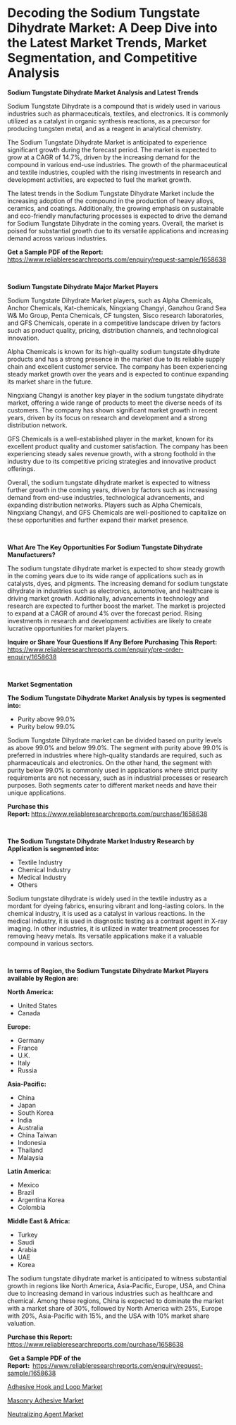 <p><h1>Decoding the Sodium Tungstate Dihydrate Market: A Deep Dive into the Latest Market Trends, Market Segmentation, and Competitive Analysis</h1></p><p><strong>Sodium Tungstate Dihydrate Market Analysis and Latest Trends</strong></p>
<p><p>Sodium Tungstate Dihydrate is a compound that is widely used in various industries such as pharmaceuticals, textiles, and electronics. It is commonly utilized as a catalyst in organic synthesis reactions, as a precursor for producing tungsten metal, and as a reagent in analytical chemistry.</p><p>The Sodium Tungstate Dihydrate Market is anticipated to experience significant growth during the forecast period. The market is expected to grow at a CAGR of 14.7%, driven by the increasing demand for the compound in various end-use industries. The growth of the pharmaceutical and textile industries, coupled with the rising investments in research and development activities, are expected to fuel the market growth.</p><p>The latest trends in the Sodium Tungstate Dihydrate Market include the increasing adoption of the compound in the production of heavy alloys, ceramics, and coatings. Additionally, the growing emphasis on sustainable and eco-friendly manufacturing processes is expected to drive the demand for Sodium Tungstate Dihydrate in the coming years. Overall, the market is poised for substantial growth due to its versatile applications and increasing demand across various industries.</p></p>
<p><strong>Get a Sample PDF of the Report:&nbsp;</strong> <a href="https://www.reliableresearchreports.com/enquiry/request-sample/1658638">https://www.reliableresearchreports.com/enquiry/request-sample/1658638</a></p>
<p>&nbsp;</p>
<p><strong>Sodium Tungstate Dihydrate Major Market Players</strong></p>
<p><p>Sodium Tungstate Dihydrate Market players, such as Alpha Chemicals, Anchor Chemicals, Kat-chemicals, Ningxiang Changyi, Ganzhou Grand Sea W& Mo Group, Penta Chemicals, CF tungsten, Sisco research laboratories, and GFS Chemicals, operate in a competitive landscape driven by factors such as product quality, pricing, distribution channels, and technological innovation.</p><p>Alpha Chemicals is known for its high-quality sodium tungstate dihydrate products and has a strong presence in the market due to its reliable supply chain and excellent customer service. The company has been experiencing steady market growth over the years and is expected to continue expanding its market share in the future.</p><p>Ningxiang Changyi is another key player in the sodium tungstate dihydrate market, offering a wide range of products to meet the diverse needs of its customers. The company has shown significant market growth in recent years, driven by its focus on research and development and a strong distribution network.</p><p>GFS Chemicals is a well-established player in the market, known for its excellent product quality and customer satisfaction. The company has been experiencing steady sales revenue growth, with a strong foothold in the industry due to its competitive pricing strategies and innovative product offerings.</p><p>Overall, the sodium tungstate dihydrate market is expected to witness further growth in the coming years, driven by factors such as increasing demand from end-use industries, technological advancements, and expanding distribution networks. Players such as Alpha Chemicals, Ningxiang Changyi, and GFS Chemicals are well-positioned to capitalize on these opportunities and further expand their market presence.</p></p>
<p>&nbsp;</p>
<p><strong>What Are The Key Opportunities For Sodium Tungstate Dihydrate Manufacturers?</strong></p>
<p><p>The sodium tungstate dihydrate market is expected to show steady growth in the coming years due to its wide range of applications such as in catalysts, dyes, and pigments. The increasing demand for sodium tungstate dihydrate in industries such as electronics, automotive, and healthcare is driving market growth. Additionally, advancements in technology and research are expected to further boost the market. The market is projected to expand at a CAGR of around 4% over the forecast period. Rising investments in research and development activities are likely to create lucrative opportunities for market players.</p></p>
<p><strong>Inquire or Share Your Questions If Any Before Purchasing This Report:</strong> <a href="https://www.reliableresearchreports.com/enquiry/pre-order-enquiry/1658638">https://www.reliableresearchreports.com/enquiry/pre-order-enquiry/1658638</a></p>
<p>&nbsp;</p>
<p><strong>Market Segmentation</strong></p>
<p><strong>The Sodium Tungstate Dihydrate Market Analysis by types is segmented into:</strong></p>
<p><ul><li>Purity above 99.0%</li><li>Purity below 99.0%</li></ul></p>
<p><p>Sodium Tungstate Dihydrate market can be divided based on purity levels as above 99.0% and below 99.0%. The segment with purity above 99.0% is preferred in industries where high-quality standards are required, such as pharmaceuticals and electronics. On the other hand, the segment with purity below 99.0% is commonly used in applications where strict purity requirements are not necessary, such as in industrial processes or research purposes. Both segments cater to different market needs and have their unique applications.</p></p>
<p><strong>Purchase this Report:&nbsp;</strong><a href="https://www.reliableresearchreports.com/purchase/1658638">https://www.reliableresearchreports.com/purchase/1658638</a></p>
<p>&nbsp;</p>
<p><strong>The Sodium Tungstate Dihydrate Market Industry Research by Application is segmented into:</strong></p>
<p><ul><li>Textile Industry</li><li>Chemical Industry</li><li>Medical Industry</li><li>Others</li></ul></p>
<p><p>Sodium tungstate dihydrate is widely used in the textile industry as a mordant for dyeing fabrics, ensuring vibrant and long-lasting colors. In the chemical industry, it is used as a catalyst in various reactions. In the medical industry, it is used in diagnostic testing as a contrast agent in X-ray imaging. In other industries, it is utilized in water treatment processes for removing heavy metals. Its versatile applications make it a valuable compound in various sectors.</p></p>
<p>&nbsp;</p>
<p><strong>In terms of Region, the Sodium Tungstate Dihydrate Market Players available by Region are:</strong></p>
<p>
    <p> <strong> North America: </strong>
        <ul>
            <li>United States</li>
            <li>Canada</li>
        </ul>
        </p> 
    <p> <strong> Europe: </strong>
        <ul>
            <li>Germany</li>
            <li>France</li>
            <li>U.K.</li>
            <li>Italy</li>
            <li>Russia</li>
        </ul>
        </p> 
    <p> <strong> Asia-Pacific: </strong>
        <ul>
            <li>China</li>
            <li>Japan</li>
            <li>South Korea</li>
            <li>India</li>
            <li>Australia</li>
            <li>China Taiwan</li>
            <li>Indonesia</li>
            <li>Thailand</li>
            <li>Malaysia</li>
        </ul>
        </p> 
    <p> <strong> Latin America: </strong>
        <ul>
            <li>Mexico</li>
            <li>Brazil</li>
            <li>Argentina Korea</li>
            <li>Colombia</li>
        </ul>
        </p> 
    <p> <strong> Middle East & Africa: </strong>
        <ul>
            <li>Turkey</li>
            <li>Saudi</li>
            <li>Arabia</li>
            <li>UAE</li>
            <li>Korea</li>
        </ul>
    </p>
    </p>
<p><p>The sodium tungstate dihydrate market is anticipated to witness substantial growth in regions like North America, Asia-Pacific, Europe, USA, and China due to increasing demand in various industries such as healthcare and chemical. Among these regions, China is expected to dominate the market with a market share of 30%, followed by North America with 25%, Europe with 20%, Asia-Pacific with 15%, and the USA with 10% market share valuation.</p></p>
<p><strong>Purchase this Report: </strong><a href="https://www.reliableresearchreports.com/purchase/1658638">https://www.reliableresearchreports.com/purchase/1658638</a></p>
<p>&nbsp;<strong>Get a Sample PDF of the Report:&nbsp;&nbsp;</strong><a href="https://www.reliableresearchreports.com/enquiry/request-sample/1658638">https://www.reliableresearchreports.com/enquiry/request-sample/1658638</a></p>
<p><strong></strong></p>
<p><p><a href="https://github.com/changoleonlaverguenzanoexiste/Market-Research-Report-List-2/blob/main/adhesive-hook-and-loop-market.md">Adhesive Hook and Loop Market</a></p><p><a href="https://github.com/dimitrishawkinswaynenp91rgz/Market-Research-Report-List-1/blob/main/masonry-adhesive-market.md">Masonry Adhesive Market</a></p><p><a href="https://github.com/danielneavesallisons03mba/Market-Research-Report-List-1/blob/main/neutralizing-agent-market.md">Neutralizing Agent Market</a></p></p>